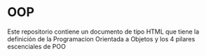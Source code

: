 # OOP

Este repositorio contiene un documento de tipo HTML que tiene la definición de la Programacion Orientada a Objetos y los 4 pilares escenciales de POO